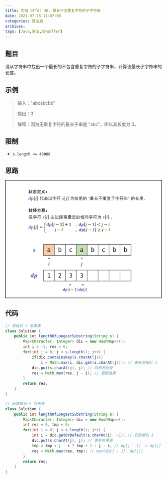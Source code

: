 ```yaml
---
title: 剑指 Offer 48. 最长不含重复字符的子字符串
date: 2021-07-28 11:07:00
categories: 算法题
archives:
tags: [Java,算法,剑指offer]
---
```


## 题目

请从字符串中找出一个最长的不包含重复字符的子字符串，计算该最长子字符串的长度。

## 示例

> 输入："abcabcbb"
>
> 输出：3
>
> 解释：因为无重复字符的最长子串是 "abc"，所以其长度为 3。

<!--more-->

## 限制

- `s.length <= 40000`

## 思路 

![](arithmetic62/Picture1.png)

## 代码

```java
// 双指针 + 哈希表
class Solution {
    public int lengthOfLongestSubstring(String s) {
        Map<Character, Integer> dic = new HashMap<>();
        int i = -1, res = 0;
        for(int j = 0; j < s.length(); j++) {
            if(dic.containsKey(s.charAt(j)))
                i = Math.max(i, dic.get(s.charAt(j))); // 更新左指针 i
            dic.put(s.charAt(j), j); // 哈希表记录
            res = Math.max(res, j - i); // 更新结果
        }
        return res;
    }
}
```

```java
// 动态规划 + 哈希表
class Solution {
    public int lengthOfLongestSubstring(String s) {
        Map<Character, Integer> dic = new HashMap<>();
        int res = 0, tmp = 0;
        for(int j = 0; j < s.length(); j++) {
            int i = dic.getOrDefault(s.charAt(j), -1); // 获取索引 i
            dic.put(s.charAt(j), j); // 更新哈希表
            tmp = tmp < j - i ? tmp + 1 : j - i; // dp[j - 1] -> dp[j]
            res = Math.max(res, tmp); // max(dp[j - 1], dp[j])
        }
        return res;
    }
}
```

